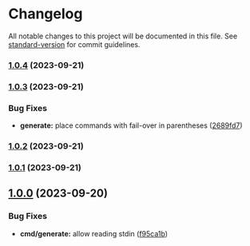 # Changelog

All notable changes to this project will be documented in this file. See [standard-version](https://github.com/conventional-changelog/standard-version) for commit guidelines.

### [1.0.4](https://github.com/TMUniversal/PaperCrypt/compare/v1.0.3...v1.0.4) (2023-09-21)

### [1.0.3](https://github.com/TMUniversal/PaperCrypt/compare/v1.0.2...v1.0.3) (2023-09-21)


### Bug Fixes

* **generate:** place commands with fail-over in parentheses ([2689fd7](https://github.com/TMUniversal/PaperCrypt/commit/2689fd7d2b6dd5d1a3c378e3b52652c05360e435))

### [1.0.2](https://github.com/TMUniversal/PaperCrypt/compare/v1.0.1...v1.0.2) (2023-09-21)

### [1.0.1](https://github.com/TMUniversal/PaperCrypt/compare/v1.0.0...v1.0.1) (2023-09-21)

## [1.0.0](https://github.com/TMUniversal/PaperCrypt/compare/v1.0.0-beta3...v1.0.0) (2023-09-20)


### Bug Fixes

* **cmd/generate:** allow reading stdin ([f95ca1b](https://github.com/TMUniversal/PaperCrypt/commit/f95ca1b5f8fdd1b9e23a3d3b73dfb72e6fdd011d))
